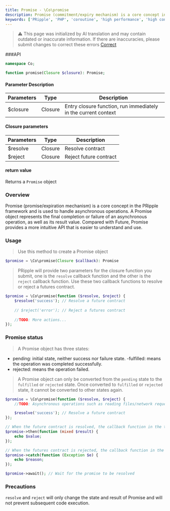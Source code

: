 ```yaml
---
title: Promise - \Co\promise
description: Promise (commitment/expiry mechanism) is a core concept in the PRipple framework and is used to handle asynchronous operations. A Promise object represents the final completion or failure of an asynchronous operation, as well as its result value. Compared with Future, Promise provides a more intuitive API that is easier to understand and use.
keywords: ['PRipple', 'PHP', 'coroutine', 'high performance', 'high concurrency', 'promise mechanism', 'Promise','commitment mechanism']
---
```


> ⚠️ This page was initialized by AI translation and may contain outdated or inaccurate information. If there are
> inaccuracies, please submit changes to correct these errors [Correct](https://github.com/cloudtay/p-ripple-documents)

###API

```php
namespace Co;

function promise(Closure $closure): Promise;
```

#### Parameter Description

| Parameters | Type    | Description                                                    |
|------------|---------|----------------------------------------------------------------|
| $closure   | Closure | Entry closure function, run immediately in the current context |

#### Closure parameters

| Parameters | Type    | Description            |
|------------|---------|------------------------|
| $resolve   | Closure | Resolve contract       |
| $reject    | Closure | Reject future contract |

#### return value

Returns a `Promise` object

### Overview

Promise (promise/expiration mechanism) is a core concept in the PRipple framework and is used to handle asynchronous
operations. A Promise object represents the final completion or failure of an asynchronous operation, as well as its
result value.
Compared with Future, Promise provides a more intuitive API that is easier to understand and use.

### Usage

> Use this method to create a Promise object

```php
$promise = \Co\promise(Closure $callback): Promise
```

> PRipple will provide two parameters for the closure function you submit, one is the `resolve` callback function and
> the other is the `reject` callback function.
> Use these two callback functions to resolve or reject a futures contract.

```php
$promise = \Co\promise(function ($resolve, $reject) {
    $resolve('success'); // Resolve a future contract
    
    // $reject('error'); // Reject a futures contract
    
    //TODO: More actions...
});
```

### Promise status

> A Promise object has three states:

- pending: initial state, neither success nor failure state.
  -fulfilled: means the operation was completed successfully.
- rejected: means the operation failed.

> A Promise object can only be converted from the `pending` state to the `fulfilled` or `rejected` state.
> Once converted to `fulfilled` or `rejected` state, it cannot be converted to other states again.

```php
$promise = \Co\promise(function ($resolve, $reject) {
    //TODO: Asynchronous operations such as reading files/network requests/database queries...

    $resolve('success'); // Resolve a future contract
});

// When the future contract is resolved, the callback function in the then method will be triggered.
$promise->then(function (mixed $result) {
    echo $value;
});

// When the futures contract is rejected, the callback function in the catch method will be triggered.
$promise->catch(function (Exception $e) {
    echo $reason;
});

$promise->await(); // Wait for the promise to be resolved
```

### Precautions

`resolve` and `reject` will only change the state and result of Promise and will not prevent subsequent code execution.
